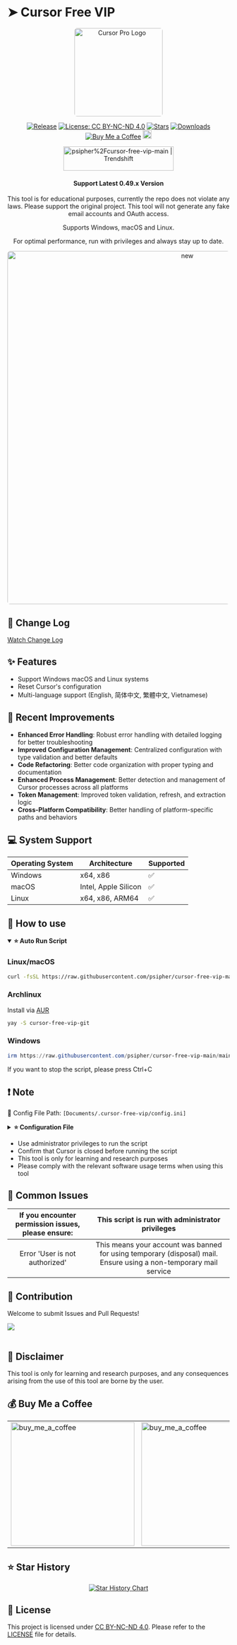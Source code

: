# ➤ Cursor Free VIP

<div align="center">
<p align="center">
  <img src="./images/logo.png" alt="Cursor Pro Logo" width="200" style="border-radius: 6px;"/>
</p>

<p align="center">

[![Release](https://img.shields.io/endpoint?url=https://api.pinstudios.net/api/badges/release/psipher/cursor-free-vip-main)](https://github.com/psipher/cursor-free-vip-main/releases/latest)
[![License: CC BY-NC-ND 4.0](https://img.shields.io/badge/License-CC_BY--NC--ND_4.0-lightgrey.svg)](https://creativecommons.org/licenses/by-nc-nd/4.0/)
[![Stars](https://img.shields.io/endpoint?url=https://api.pinstudios.net/api/badges/stars/psipher/cursor-free-vip-main)](https://github.com/psipher/cursor-free-vip-main/stargazers)
[![Downloads](https://img.shields.io/endpoint?url=https://api.pinstudios.net/api/badges/downloads/psipher/cursor-free-vip-main/total)](https://github.com/psipher/cursor-free-vip-main/releases/latest)
<a href="https://buymeacoffee.com/yeongpin" target="_blank"><img alt="Buy Me a Coffee" src="https://img.shields.io/badge/Buy%20Me%20a%20Coffee-Support%20Me-FFDA33"></a>
 [<img src="https://devin.ai/assets/deepwiki-badge.png" alt="Ask DeepWiki.com" height="20"/>](https://deepwiki.com/psipher/cursor-free-vip-main)

</p>


<a href="https://trendshift.io/repositories/13425" target="_blank"><img src="https://trendshift.io/api/badge/repositories/13425" alt="psipher%2Fcursor-free-vip-main | Trendshift" style="width: 250px; height: 55px;" width="250" height="55"/></a>
<br>

<h4>Support Latest 0.49.x Version</h4>

This tool is for educational purposes, currently the repo does not violate any laws. Please support the original project.
This tool will not generate any fake email accounts and OAuth access.

Supports Windows, macOS and Linux.

For optimal performance, run with privileges and always stay up to date.

<p align="center">
  <img src="./images/product_2025-04-16_10-40-21.png" alt="new" width="800" style="border-radius: 6px;"/><br>
</p>

</div>

## 🔄 Change Log

[Watch Change Log](CHANGELOG.md)

## ✨ Features

* Support Windows macOS and Linux systems
* Reset Cursor's configuration
* Multi-language support (English, 简体中文, 繁體中文, Vietnamese)

## 🚀 Recent Improvements

* **Enhanced Error Handling**: Robust error handling with detailed logging for better troubleshooting
* **Improved Configuration Management**: Centralized configuration with type validation and better defaults
* **Code Refactoring**: Better code organization with proper typing and documentation
* **Enhanced Process Management**: Better detection and management of Cursor processes across all platforms
* **Token Management**: Improved token validation, refresh, and extraction logic
* **Cross-Platform Compatibility**: Better handling of platform-specific paths and behaviors

## 💻 System Support

| Operating System | Architecture      | Supported |
|------------------|-------------------|-----------|
| Windows          | x64, x86          | ✅         |
| macOS            | Intel, Apple Silicon | ✅      |
| Linux            | x64, x86, ARM64   | ✅         |

## 👀 How to use

<details open>
<summary><b>⭐ Auto Run Script</b></summary>

### **Linux/macOS**

```bash
curl -fsSL https://raw.githubusercontent.com/psipher/cursor-free-vip-main/main/scripts/install.sh -o install.sh && chmod +x install.sh && ./install.sh
```

### **Archlinux**

Install via [AUR](https://aur.archlinux.org/packages/cursor-free-vip-git)

```bash
yay -S cursor-free-vip-git
```

### **Windows**

```powershell
irm https://raw.githubusercontent.com/psipher/cursor-free-vip-main/main/scripts/install.ps1 | iex
```

</details>

If you want to stop the script, please press Ctrl+C

## ❗ Note

📝 Config File Path: `[Documents/.cursor-free-vip/config.ini]`
<details>
<summary><b>⭐ Configuration File</b></summary>

```
[Chrome]
# Default Google Chrome Path
chromepath = C:\Program Files\Google/Chrome/Application/chrome.exe

[Turnstile]
# Handle Turnstile Wait Time
handle_turnstile_time = 2
# Handle Turnstile Wait Random Time (must merge 1-3 or 1,3)
handle_turnstile_random_time = 1-3

[OSPaths]
# Storage Path
storage_path = /Users/username/Library/Application Support/Cursor/User/globalStorage/storage.json
# SQLite Path
sqlite_path = /Users/username/Library/Application Support/Cursor/User/globalStorage/state.vscdb
# Machine ID Path
machine_id_path = /Users/username/Library/Application Support/Cursor/machineId
# For Linux users: ~/.config/cursor/machineid

[Timing]
# Min Random Time
min_random_time = 0.1
# Max Random Time
max_random_time = 0.8
# Page Load Wait
page_load_wait = 0.1-0.8
# Input Wait
input_wait = 0.3-0.8
# Submit Wait
submit_wait = 0.5-1.5
# Verification Code Input
verification_code_input = 0.1-0.3
# Verification Success Wait
verification_success_wait = 2-3
# Verification Retry Wait
verification_retry_wait = 2-3
# Email Check Initial Wait
email_check_initial_wait = 4-6
# Email Refresh Wait
email_refresh_wait = 2-4
# Settings Page Load Wait
settings_page_load_wait = 1-2
# Failed Retry Time
failed_retry_time = 0.5-1
# Retry Interval
retry_interval = 8-12
# Max Timeout
max_timeout = 160

[Utils]
# Check Update
check_update = True
# Show Account Info
show_account_info = True

[TempMailPlus]
# Enable TempMailPlus (any email forwarded to TempMailPlus supports verification code retrieval, e.g. cloudflare email Catch-all)
enabled = false
# TempMailPlus Email
email = xxxxx@mailto.plus
# TempMailPlus pin
epin = 

[WindowsPaths]
storage_path = C:\Users\yeongpin\AppData\Roaming\Cursor\User\globalStorage\storage.json
sqlite_path = C:\Users\yeongpin\AppData\Roaming\Cursor\User\globalStorage\state.vscdb
machine_id_path = C:\Users\yeongpin\AppData\Roaming\Cursor\machineId
cursor_path = C:\Users\yeongpin\AppData\Local\Programs\Cursor\resources\app
updater_path = C:\Users\yeongpin\AppData\Local\cursor-updater
update_yml_path = C:\Users\yeongpin\AppData\Local\Programs\Cursor\resources\app-update.yml
product_json_path = C:\Users\yeongpin\AppData\Local\Programs\Cursor\resources\app\product.json

[Browser]
default_browser = opera
chrome_path = C:\Program Files\Google\Chrome\Application\chrome.exe
edge_path = C:\Program Files (x86)\Microsoft\Edge\Application\msedge.exe
firefox_path = C:\Program Files\Mozilla Firefox\firefox.exe
brave_path = C:\Program Files\BraveSoftware/Brave-Browser/Application/brave.exe
chrome_driver_path = D:\VisualCode\cursor-free-vip-new\drivers\chromedriver.exe
edge_driver_path = D:\VisualCode\cursor-free-vip-new\drivers\msedgedriver.exe
firefox_driver_path = D:\VisualCode\cursor-free-vip-new\drivers\geckodriver.exe
brave_driver_path = D:\VisualCode\cursor-free-vip-new\drivers\chromedriver.exe
opera_path = C:\Users\yeongpin\AppData\Local\Programs\Opera\opera.exe
opera_driver_path = D:\VisualCode\cursor-free-vip-new\drivers\chromedriver.exe

[OAuth]
show_selection_alert = False
timeout = 120
max_attempts = 3
```

</details>

* Use administrator privileges to run the script
* Confirm that Cursor is closed before running the script
* This tool is only for learning and research purposes
* Please comply with the relevant software usage terms when using this tool

## 🚨 Common Issues

| If you encounter permission issues, please ensure: | This script is run with administrator privileges |
|:--------------------------------------------------:|:------------------------------------------------:|
| Error 'User is not authorized' | This means your account was banned for using temporary (disposal) mail. Ensure using a non-temporary mail service |

## 🤩 Contribution

Welcome to submit Issues and Pull Requests!

<a href="https://github.com/psipher/cursor-free-vip-main/graphs/contributors">
  <img src="https://contrib.rocks/image?repo=psipher/cursor-free-vip-main&preview=true&max=&columns=" />
</a>
<br /><br />

## 📩 Disclaimer

This tool is only for learning and research purposes, and any consequences arising from the use of this tool are borne by the user.

## 💰 Buy Me a Coffee

<div align="center">
  <table>
    <tr>
      <td>
        <img src="./images/provi-code.jpg" alt="buy_me_a_coffee" width="280"/><br>
      </td>
      <td>
        <img src="./images/paypal.png" alt="buy_me_a_coffee" width="280"/><br>
      </td>
    </tr>
  </table>
</div>

## ⭐ Star History

<div align="center">

[![Star History Chart](https://api.star-history.com/svg?repos=psipher/cursor-free-vip-main&type=Date)](https://star-history.com/#psipher/cursor-free-vip-main&Date)

</div>

## 📝 License

This project is licensed under [CC BY-NC-ND 4.0](https://creativecommons.org/licenses/by-nc-nd/4.0/).
Please refer to the [LICENSE](LICENSE.md) file for details.

